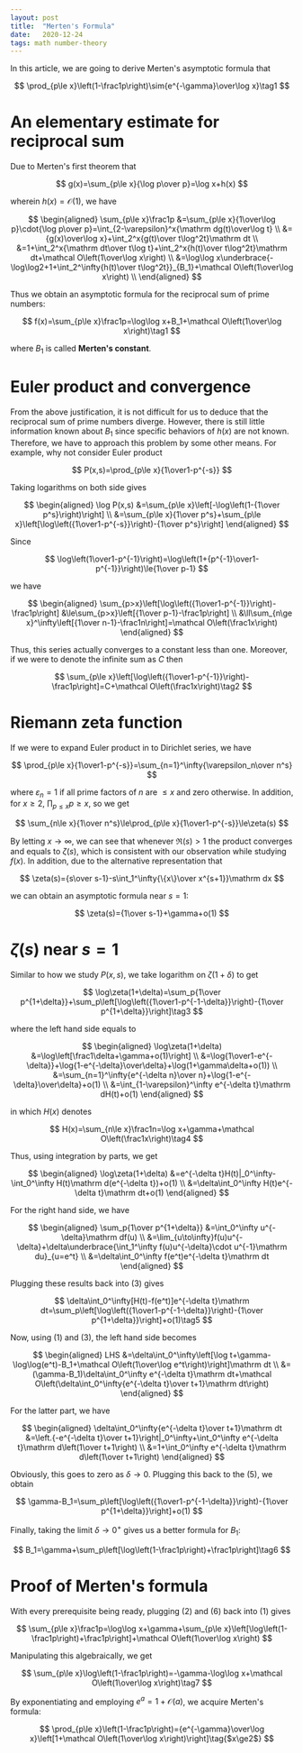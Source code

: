 ```yaml
---
layout: post
title:  "Merten's Formula"
date:   2020-12-24
tags: math number-theory
---
```

In this article, we are going to derive Merten's asymptotic formula that

$$
\prod_{p\le x}\left(1-\frac1p\right)\sim{e^{-\gamma}\over\log x}\tag1
$$

# An elementary estimate for reciprocal sum

Due to Merten's first theorem that

$$
g(x)=\sum_{p\le x}{\log p\over p}=\log x+h(x)
$$

wherein $h(x)=\mathcal O(1)$, we have

$$
\begin{aligned}
\sum_{p\le x}\frac1p
&=\sum_{p\le x}{1\over\log p}\cdot{\log p\over p}=\int_{2-\varepsilon}^x{\mathrm dg(t)\over\log t} \\
&={g(x)\over\log x}+\int_2^x{g(t)\over t\log^2t}\mathrm dt \\
&=1+\int_2^x{\mathrm dt\over t\log t}+\int_2^x{h(t)\over t\log^2t}\mathrm dt+\mathcal O\left(1\over\log x\right) \\
&=\log\log x\underbrace{-\log\log2+1+\int_2^\infty{h(t)\over t\log^2t}}_{B_1}+\mathcal O\left(1\over\log x\right) \\
\end{aligned}
$$

Thus we obtain an asymptotic formula for the reciprocal sum of prime numbers:

$$
f(x)=\sum_{p\le x}\frac1p=\log\log x+B_1+\mathcal O\left(1\over\log x\right)\tag1
$$

where $B_1$ is called **Merten's constant**.

# Euler product and convergence

From the above justification, it is not difficult for us to deduce that the reciprocal sum of prime numbers diverge. However, there is still little information known about $B_1$ since specific behaviors of $h(x)$ are not known. Therefore, we have to approach this problem by some other means. For example, why not consider Euler product

$$
P(x,s)=\prod_{p\le x}{1\over1-p^{-s}}
$$

Taking logarithms on both side gives

$$
\begin{aligned}
\log P(x,s)
&=\sum_{p\le x}\left[-\log\left(1-{1\over p^s}\right)\right] \\
&=\sum_{p\le x}{1\over p^s}+\sum_{p\le x}\left[\log\left({1\over1-p^{-s}}\right)-{1\over p^s}\right]
\end{aligned}
$$

Since

$$
\log\left(1\over1-p^{-1}\right)=\log\left(1+{p^{-1}\over1-p^{-1}}\right)\le{1\over p-1}
$$

we have

$$
\begin{aligned}
\sum_{p>x}\left[\log\left({1\over1-p^{-1}}\right)-\frac1p\right]
&\le\sum_{p>x}\left[{1\over p-1}-\frac1p\right] \\
&\ll\sum_{n\ge x}^\infty\left[{1\over n-1}-\frac1n\right]=\mathcal O\left(\frac1x\right)
\end{aligned}
$$

Thus, this series actually converges to a constant less than one. Moreover, if we were to denote the infinite sum as $C$ then

$$
\sum_{p\le x}\left[\log\left({1\over1-p^{-1}}\right)-\frac1p\right]=C+\mathcal O\left(\frac1x\right)\tag2
$$

# Riemann zeta function

If we were to expand Euler product in to Dirichlet series, we have

$$
\prod_{p\le x}{1\over1-p^{-s}}=\sum_{n=1}^\infty{\varepsilon_n\over n^s}
$$

where $\varepsilon_n=1$ if all prime factors of $n$ are $\le x$ and zero otherwise. In addition, for $x\ge2$, $\prod_{p\le x}p\ge x$, so we get

$$
\sum_{n\le x}{1\over n^s}\le\prod_{p\le x}{1\over1-p^{-s}}\le\zeta(s)
$$

By letting $x\to\infty$, we can see that whenever $\Re(s)>1$ the product converges and equals to $\zeta(s)$, which is consistent with our observation while studying $f(x)$. In addition, due to the alternative representation that

$$
\zeta(s)={s\over s-1}-s\int_1^\infty{\{x\}\over x^{s+1}}\mathrm dx
$$

we can obtain an asymptotic formula near $s=1$:

$$
\zeta(s)={1\over s-1}+\gamma+o(1)
$$

# $\zeta(s)$ near $s=1$

Similar to how we study $P(x,s)$, we take logarithm on $\zeta(1+\delta)$ to get

$$
\log\zeta(1+\delta)=\sum_p{1\over p^{1+\delta}}+\sum_p\left[\log\left({1\over1-p^{-1-\delta}}\right)-{1\over p^{1+\delta}}\right]\tag3
$$

where the left hand side equals to

$$
\begin{aligned}
\log\zeta(1+\delta)
&=\log\left[\frac1\delta+\gamma+o(1)\right] \\
&=\log{1\over1-e^{-\delta}}+\log{1-e^{-\delta}\over\delta}+\log(1+\gamma\delta+o(1)) \\
&=\sum_{n=1}^\infty{e^{-\delta n}\over n}+\log{1-e^{-\delta}\over\delta}+o(1) \\
&=\int_{1-\varepsilon}^\infty e^{-\delta t}\mathrm dH(t)+o(1)
\end{aligned}
$$

in which $H(x)$ denotes

$$
H(x)=\sum_{n\le x}\frac1n=\log x+\gamma+\mathcal O\left(\frac1x\right)\tag4
$$

Thus, using integration by parts, we get

$$
\begin{aligned}
\log\zeta(1+\delta)
&=e^{-\delta t}H(t)|_0^\infty-\int_0^\infty H(t)\mathrm d(e^{-\delta t})+o(1) \\
&=\delta\int_0^\infty H(t)e^{-\delta t}\mathrm dt+o(1)
\end{aligned}
$$

For the right hand side, we have

$$
\begin{aligned}
\sum_p{1\over p^{1+\delta}}
&=\int_0^\infty u^{-\delta}\mathrm df(u) \\
&=\lim_{u\to\infty}f(u)u^{-\delta}+\delta\underbrace{\int_1^\infty f(u)u^{-\delta}\cdot u^{-1}\mathrm du}_{u=e^t} \\
&=\delta\int_0^\infty f(e^t)e^{-\delta t}\mathrm dt
\end{aligned}
$$

Plugging these results back into (3) gives

$$
\delta\int_0^\infty[H(t)-f(e^t)]e^{-\delta t}\mathrm dt=\sum_p\left[\log\left({1\over1-p^{-1-\delta}}\right)-{1\over p^{1+\delta}}\right]+o(1)\tag5
$$

Now, using (1) and (3), the left hand side becomes

$$
\begin{aligned}
LHS
&=\delta\int_0^\infty\left[\log t+\gamma-\log\log(e^t)-B_1+\mathcal O\left(1\over\log e^t\right)\right]\mathrm dt \\
&=(\gamma-B_1)\delta\int_0^\infty e^{-\delta t}\mathrm dt+\mathcal O\left(\delta\int_0^\infty{e^{-\delta t}\over t+1}\mathrm dt\right)
\end{aligned}
$$

For the latter part, we have

$$
\begin{aligned}
\delta\int_0^\infty{e^{-\delta t}\over t+1}\mathrm dt
&=\left.{-e^{-\delta t}\over t+1}\right|_0^\infty+\int_0^\infty e^{-\delta t}\mathrm d\left(1\over t+1\right) \\
&=1+\int_0^\infty e^{-\delta t}\mathrm d\left(1\over t+1\right)
\end{aligned}
$$

Obviously, this goes to zero as $\delta\to0$. Plugging this back to the (5), we obtain

$$
\gamma-B_1=\sum_p\left[\log\left({1\over1-p^{-1-\delta}}\right)-{1\over p^{1+\delta}}\right]+o(1)
$$

Finally, taking the limit $\delta\to0^+$ gives us a better formula for $B_1$:

$$
B_1=\gamma+\sum_p\left[\log\left(1-\frac1p\right)+\frac1p\right]\tag6
$$

# Proof of Merten's formula

With every prerequisite being ready, plugging (2) and (6) back into (1) gives

$$
\sum_{p\le x}\frac1p=\log\log x+\gamma+\sum_{p\le x}\left[\log\left(1-\frac1p\right)+\frac1p\right]+\mathcal O\left(1\over\log x\right)
$$

Manipulating this algebraically, we get

$$
\sum_{p\le x}\log\left(1-\frac1p\right)=-\gamma-\log\log x+\mathcal O\left(1\over\log x\right)\tag7
$$

By exponentiating and employing $e^a=1+\mathcal O(a)$, we acquire Merten's formula:

$$
\prod_{p\le x}\left(1-\frac1p\right)={e^{-\gamma}\over\log x}\left[1+\mathcal O\left(1\over\log x\right)\right]\tag{$x\ge2$}
$$